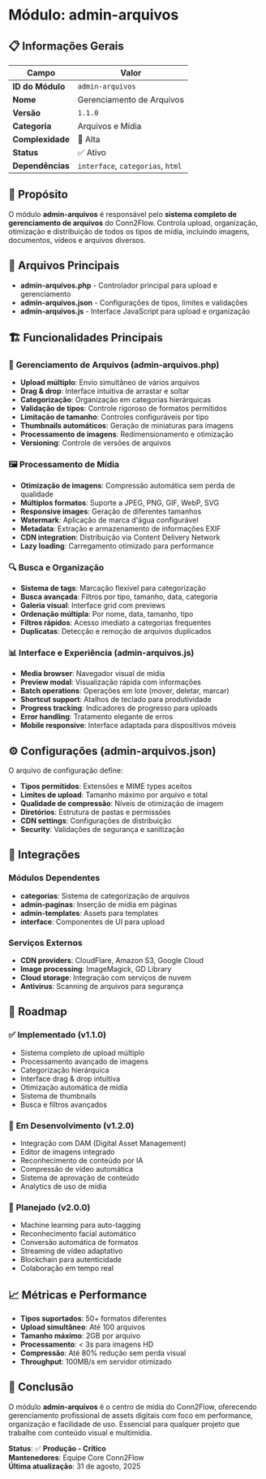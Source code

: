 # Módulo: admin-arquivos

## 📋 Informações Gerais

| Campo | Valor |
|-------|-------|
| **ID do Módulo** | `admin-arquivos` |
| **Nome** | Gerenciamento de Arquivos |
| **Versão** | `1.1.0` |
| **Categoria** | Arquivos e Mídia |
| **Complexidade** | 🔴 Alta |
| **Status** | ✅ Ativo |
| **Dependências** | `interface`, `categorias`, `html` |

## 🎯 Propósito

O módulo **admin-arquivos** é responsável pelo **sistema completo de gerenciamento de arquivos** do Conn2Flow. Controla upload, organização, otimização e distribuição de todos os tipos de mídia, incluindo imagens, documentos, vídeos e arquivos diversos.

## 📁 Arquivos Principais

- **admin-arquivos.php** - Controlador principal para upload e gerenciamento
- **admin-arquivos.json** - Configurações de tipos, limites e validações
- **admin-arquivos.js** - Interface JavaScript para upload e organização

## 🏗️ Funcionalidades Principais

### 📁 **Gerenciamento de Arquivos (admin-arquivos.php)**
- **Upload múltiplo**: Envio simultâneo de vários arquivos
- **Drag & drop**: Interface intuitiva de arrastar e soltar
- **Categorização**: Organização em categorias hierárquicas
- **Validação de tipos**: Controle rigoroso de formatos permitidos
- **Limitação de tamanho**: Controles configuráveis por tipo
- **Thumbnails automáticos**: Geração de miniaturas para imagens
- **Processamento de imagens**: Redimensionamento e otimização
- **Versioning**: Controle de versões de arquivos

### 🖼️ **Processamento de Mídia**
- **Otimização de imagens**: Compressão automática sem perda de qualidade
- **Múltiplos formatos**: Suporte a JPEG, PNG, GIF, WebP, SVG
- **Responsive images**: Geração de diferentes tamanhos
- **Watermark**: Aplicação de marca d'água configurável
- **Metadata**: Extração e armazenamento de informações EXIF
- **CDN integration**: Distribuição via Content Delivery Network
- **Lazy loading**: Carregamento otimizado para performance

### 🔍 **Busca e Organização**
- **Sistema de tags**: Marcação flexível para categorização
- **Busca avançada**: Filtros por tipo, tamanho, data, categoria
- **Galeria visual**: Interface grid com previews
- **Ordenação múltipla**: Por nome, data, tamanho, tipo
- **Filtros rápidos**: Acesso imediato a categorias frequentes
- **Duplicatas**: Detecção e remoção de arquivos duplicados

### 📊 **Interface e Experiência (admin-arquivos.js)**
- **Media browser**: Navegador visual de mídia
- **Preview modal**: Visualização rápida com informações
- **Batch operations**: Operações em lote (mover, deletar, marcar)
- **Shortcut support**: Atalhos de teclado para produtividade
- **Progress tracking**: Indicadores de progresso para uploads
- **Error handling**: Tratamento elegante de erros
- **Mobile responsive**: Interface adaptada para dispositivos móveis

## ⚙️ Configurações (admin-arquivos.json)

O arquivo de configuração define:
- **Tipos permitidos**: Extensões e MIME types aceitos
- **Limites de upload**: Tamanho máximo por arquivo e total
- **Qualidade de compressão**: Níveis de otimização de imagem
- **Diretórios**: Estrutura de pastas e permissões
- **CDN settings**: Configurações de distribuição
- **Security**: Validações de segurança e sanitização

## 🔗 Integrações

### Módulos Dependentes
- **categorias**: Sistema de categorização de arquivos
- **admin-paginas**: Inserção de mídia em páginas
- **admin-templates**: Assets para templates
- **interface**: Componentes de UI para upload

### Serviços Externos
- **CDN providers**: CloudFlare, Amazon S3, Google Cloud
- **Image processing**: ImageMagick, GD Library
- **Cloud storage**: Integração com serviços de nuvem
- **Antivirus**: Scanning de arquivos para segurança

## 🚀 Roadmap

### ✅ **Implementado (v1.1.0)**
- Sistema completo de upload múltiplo
- Processamento avançado de imagens
- Categorização hierárquica
- Interface drag & drop intuitiva
- Otimização automática de mídia
- Sistema de thumbnails
- Busca e filtros avançados

### 🚧 **Em Desenvolvimento (v1.2.0)**
- Integração com DAM (Digital Asset Management)
- Editor de imagens integrado
- Reconhecimento de conteúdo por IA
- Compressão de vídeo automática
- Sistema de aprovação de conteúdo
- Analytics de uso de mídia

### 🔮 **Planejado (v2.0.0)**
- Machine learning para auto-tagging
- Reconhecimento facial automático
- Conversão automática de formatos
- Streaming de vídeo adaptativo
- Blockchain para autenticidade
- Colaboração em tempo real

## 📈 Métricas e Performance

- **Tipos suportados**: 50+ formatos diferentes
- **Upload simultâneo**: Até 100 arquivos
- **Tamanho máximo**: 2GB por arquivo
- **Processamento**: < 3s para imagens HD
- **Compressão**: Até 80% redução sem perda visual
- **Throughput**: 100MB/s em servidor otimizado

## 📖 Conclusão

O módulo **admin-arquivos** é o centro de mídia do Conn2Flow, oferecendo gerenciamento profissional de assets digitais com foco em performance, organização e facilidade de uso. Essencial para qualquer projeto que trabalhe com conteúdo visual e multimídia.

**Status**: ✅ **Produção - Crítico**  
**Mantenedores**: Equipe Core Conn2Flow  
**Última atualização**: 31 de agosto, 2025

